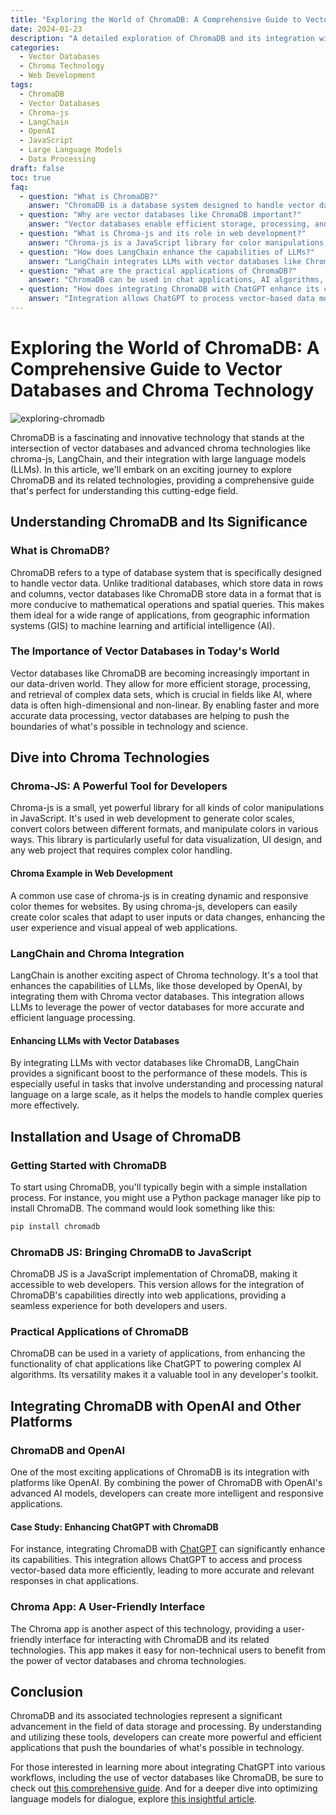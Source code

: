 ```yaml
---
title: "Exploring the World of ChromaDB: A Comprehensive Guide to Vector Databases and Chroma Technology"
date: 2024-01-23
description: "A detailed exploration of ChromaDB and its integration with chroma technologies, vector databases, and large language models, providing insights into its applications and significance in modern technology."
categories:
  - Vector Databases
  - Chroma Technology
  - Web Development
tags:
  - ChromaDB
  - Vector Databases
  - Chroma-js
  - LangChain
  - OpenAI
  - JavaScript
  - Large Language Models
  - Data Processing
draft: false
toc: true
faq:
  - question: "What is ChromaDB?"
    answer: "ChromaDB is a database system designed to handle vector data, ideal for applications in GIS, machine learning, and AI."
  - question: "Why are vector databases like ChromaDB important?"
    answer: "Vector databases enable efficient storage, processing, and retrieval of complex data sets, crucial for fields like AI."
  - question: "What is Chroma-js and its role in web development?"
    answer: "Chroma-js is a JavaScript library for color manipulations, used in data visualization, UI design, and web projects."
  - question: "How does LangChain enhance the capabilities of LLMs?"
    answer: "LangChain integrates LLMs with vector databases like ChromaDB for more accurate and efficient language processing."
  - question: "What are the practical applications of ChromaDB?"
    answer: "ChromaDB can be used in chat applications, AI algorithms, and to enhance platforms like OpenAI's models."
  - question: "How does integrating ChromaDB with ChatGPT enhance its capabilities?"
    answer: "Integration allows ChatGPT to process vector-based data more efficiently, leading to more accurate responses."
---
```



# Exploring the World of ChromaDB: A Comprehensive Guide to Vector Databases and Chroma Technology
![exploring-chromadb](/img/exploring-chromadb.png)

ChromaDB is a fascinating and innovative technology that stands at the intersection of vector databases and advanced chroma technologies like chroma-js, LangChain, and their integration with large language models (LLMs). In this article, we'll embark on an exciting journey to explore ChromaDB and its related technologies, providing a comprehensive guide that's perfect for understanding this cutting-edge field. 

## Understanding ChromaDB and Its Significance

### What is ChromaDB?

ChromaDB refers to a type of database system that is specifically designed to handle vector data. Unlike traditional databases, which store data in rows and columns, vector databases like ChromaDB store data in a format that is more conducive to mathematical operations and spatial queries. This makes them ideal for a wide range of applications, from geographic information systems (GIS) to machine learning and artificial intelligence (AI).

### The Importance of Vector Databases in Today's World

Vector databases like ChromaDB are becoming increasingly important in our data-driven world. They allow for more efficient storage, processing, and retrieval of complex data sets, which is crucial in fields like AI, where data is often high-dimensional and non-linear. By enabling faster and more accurate data processing, vector databases are helping to push the boundaries of what's possible in technology and science.

## Dive into Chroma Technologies

### Chroma-JS: A Powerful Tool for Developers

Chroma-js is a small, yet powerful library for all kinds of color manipulations in JavaScript. It's used in web development to generate color scales, convert colors between different formats, and manipulate colors in various ways. This library is particularly useful for data visualization, UI design, and any web project that requires complex color handling.

#### Chroma Example in Web Development

A common use case of chroma-js is in creating dynamic and responsive color themes for websites. By using chroma-js, developers can easily create color scales that adapt to user inputs or data changes, enhancing the user experience and visual appeal of web applications.

### LangChain and Chroma Integration

LangChain is another exciting aspect of Chroma technology. It's a tool that enhances the capabilities of LLMs, like those developed by OpenAI, by integrating them with Chroma vector databases. This integration allows LLMs to leverage the power of vector databases for more accurate and efficient language processing.

#### Enhancing LLMs with Vector Databases

By integrating LLMs with vector databases like ChromaDB, LangChain provides a significant boost to the performance of these models. This is especially useful in tasks that involve understanding and processing natural language on a large scale, as it helps the models to handle complex queries more effectively.

## Installation and Usage of ChromaDB

### Getting Started with ChromaDB

To start using ChromaDB, you'll typically begin with a simple installation process. For instance, you might use a Python package manager like pip to install ChromaDB. The command would look something like this:

```bash
pip install chromadb
```

### ChromaDB JS: Bringing ChromaDB to JavaScript

ChromaDB JS is a JavaScript implementation of ChromaDB, making it accessible to web developers. This version allows for the integration of ChromaDB's capabilities directly into web applications, providing a seamless experience for both developers and users.

### Practical Applications of ChromaDB

ChromaDB can be used in a variety of applications, from enhancing the functionality of chat applications like ChatGPT to powering complex AI algorithms. Its versatility makes it a valuable tool in any developer's toolkit.

## Integrating ChromaDB with OpenAI and Other Platforms

### ChromaDB and OpenAI

One of the most exciting applications of ChromaDB is its integration with platforms like OpenAI. By combining the power of ChromaDB with OpenAI's advanced AI models, developers can create more intelligent and responsive applications. 

#### Case Study: Enhancing ChatGPT with ChromaDB

For instance, integrating ChromaDB with [ChatGPT](https://mggg.cloud/en/chatgpt-workflow/) can significantly enhance its capabilities. This integration allows ChatGPT to access and process vector-based data more efficiently, leading to more accurate and relevant responses in chat applications.

### Chroma App: A User-Friendly Interface

The Chroma app is another aspect of this technology, providing a user-friendly interface for interacting with ChromaDB and its related technologies. This app makes it easy for non-technical users to benefit from the power of vector databases and chroma technologies.

## Conclusion

ChromaDB and its associated technologies represent a significant advancement in the field of data storage and processing. By understanding and utilizing these tools, developers can create more powerful and efficient applications that push the boundaries of what's possible in technology.

For those interested in learning more about integrating ChatGPT into various workflows, including the use of vector databases like ChromaDB, be sure to check out [this comprehensive guide](https://mggg.cloud/en/chatgpt-workflow/). And for a deeper dive into optimizing language models for dialogue, explore [this insightful article](https://mggg.cloud/en/chatgpt-optimizing-language-models-for-dialogue/).
